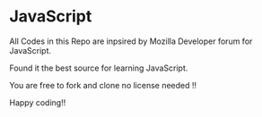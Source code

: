 # JavaScript

All Codes in this Repo are inpsired by Mozilla Developer forum for JavaScript.

Found it the best source for learning JavaScript.

You are free to fork and clone no license needed !!

Happy coding!!
